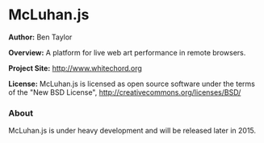 # McLuhan.js

**Author:** Ben Taylor

**Overview:** A platform for live web art performance in remote browsers.

**Project Site:** http://www.whitechord.org

**License:** McLuhan.js is licensed as open source software under the terms of the "New BSD License", http://creativecommons.org/licenses/BSD/


### About

McLuhan.js is under heavy development and will be released later in 2015.
